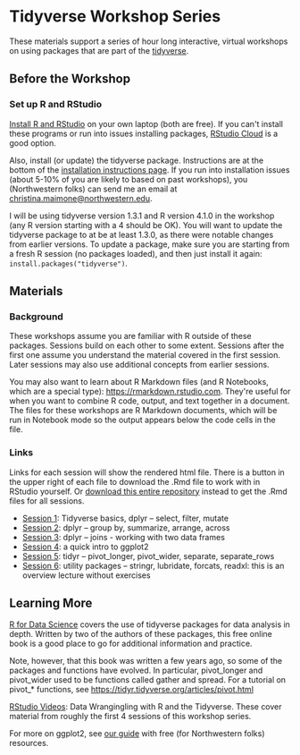 # Tidyverse Workshop Series

These materials support a series of hour long interactive, virtual workshops on using packages that are part of the [tidyverse](https://www.tidyverse.org/).

## Before the Workshop

### Set up R and RStudio

[Install R and RStudio](https://sites.northwestern.edu/researchcomputing/resources/r-and-rstudio/) on your own laptop (both are free).  If you can't install these programs or run into issues installing packages, [RStudio Cloud](https://sites.northwestern.edu/researchcomputing/resources/r-and-rstudio/#option-2-rstudio-cloud)  is a good option.

Also, install (or update) the tidyverse package.  Instructions are at the bottom of the [installation instructions page](https://sites.northwestern.edu/researchcomputing/resources/r-and-rstudio/).  If you run into installation issues (about 5-10% of you are likely to based on past workshops), you (Northwestern folks) can send me an email at christina.maimone@northwestern.edu.

I will be using tidyverse version 1.3.1 and R version 4.1.0 in the workshop (any R version starting with a 4 should be OK).  You will want to update the tidyverse package to at be at least 1.3.0, as there were notable changes from earlier versions.  To update a package, make sure you are starting from a fresh R session (no packages loaded), and then just install it again:  `install.packages("tidyverse")`.


## Materials

### Background

These workshops assume you are familiar with R outside of these packages.  Sessions build on each other to some extent.  Sessions after the first one assume you understand the material covered in the first session.  Later sessions may also use additional concepts from earlier sessions.

You may also want to learn about R Markdown files (and R Notebooks, which are a special type): https://rmarkdown.rstudio.com.  They're useful for when you want to combine R code, output, and text together in a document. The files for these workshops are R Markdown documents, which will be run in Notebook mode so the output appears below the code cells in the file. 

### Links

Links for each session will show the rendered html file.  There is a button in the upper right of each file to download the .Rmd file to work with in RStudio yourself. Or [download this entire repository](https://sites.northwestern.edu/researchcomputing/resources/downloading-from-github/) instead to get the .Rmd files for all sessions.

* [Session 1](https://nuitrcs.github.io/r-tidyverse/html/intro.html): Tidyverse basics, dplyr – select, filter, mutate
* [Session 2](https://nuitrcs.github.io/r-tidyverse/html/dplyr-group.html): dplyr – group by, summarize, arrange, across    
* [Session 3](https://nuitrcs.github.io/r-tidyverse/html/dplyr-join.html): dplyr – joins - working with two data frames
* [Session 4](https://nuitrcs.github.io/r-tidyverse/html/ggplot2.html): a quick intro to ggplot2
* [Session 5](https://nuitrcs.github.io/r-tidyverse/html/tidyr.html): tidyr – pivot_longer, pivot_wider, separate, separate_rows
* [Session 6](https://nuitrcs.github.io/r-tidyverse/html/others.html): utility packages – stringr, lubridate, forcats, readxl: this is an overview lecture without exercises

## Learning More

[R for Data Science](https://r4ds.had.co.nz/) covers the use of tidyverse packages for data analysis in depth.  Written by two of the authors of these packages, this free online book is a good place to go for additional information and practice.  

Note, however, that this book was written a few years ago, so some of the packages and functions have evolved.  In particular, pivot_longer and pivot_wider used to be functions called gather and spread.  For a tutorial on pivot_* functions, see https://tidyr.tidyverse.org/articles/pivot.html

[RStudio Videos](https://www.youtube.com/watch?v=jOd65mR1zfw&list=PL9HYL-VRX0oQOWAFoKHFQAsWAI3ImbNPk): Data Wrangingling with R and the Tidyverse.  These cover material from roughly the first 4 sessions of this workshop series.  

For more on ggplot2, see [our guide](https://sites.northwestern.edu/researchcomputing/2020/04/13/online-learning-resources-r-ggplot2/) with free (for Northwestern folks) resources.
